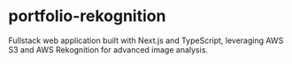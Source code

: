 # portfolio-rekognition
Fullstack web application built with Next.js and TypeScript, leveraging AWS S3 and AWS Rekognition for advanced image analysis.
